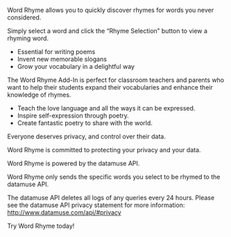 Word Rhyme allows you to quickly discover rhymes for words you never considered.

Simply select a word and click the “Rhyme Selection” button to view a rhyming word.

* Essential for writing poems 
* Invent new memorable slogans 
* Grow your vocabulary in a delightful way 

The Word Rhyme Add-In is perfect for classroom teachers and parents who want to help their students expand their vocabularies and enhance their knowledge of rhymes.

* Teach the love language and all the ways it can be expressed. 
* Inspire self-expression through poetry. 
* Create fantastic poetry to share with the world. 

Everyone deserves privacy, and control over their data.

Word Rhyme is committed to protecting your privacy and your data.

Word Rhyme is powered by the datamuse API.

Word Rhyme only sends the specific words you select to be rhymed to the datamuse API.

The datamuse API deletes all logs of any queries every 24 hours. Please see the datamuse API privacy statement for more information: http://www.datamuse.com/api/#privacy

Try Word Rhyme today!